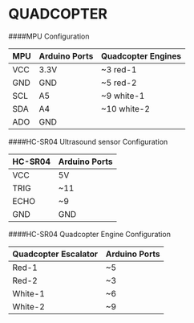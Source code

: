 # QUADCOPTER

####MPU Configuration


MPU | Arduino Ports | Quadcopter Engines
------------ | ------------- | -------------
VCC | 3.3V | ~3 red-1
GND | GND | ~5 red-2
SCL | A5 | ~9 white-1
SDA | A4 | ~10 white-2
ADO | GND



####HC-SR04 Ultrasound sensor Configuration


HC-SR04 | Arduino Ports
------------ | -------------
VCC | 5V 
TRIG | ~11 
ECHO | ~9 
GND | GND

####HC-SR04 Quadcopter Engine Configuration


Quadcopter Escalator | Arduino Ports
------------ | -------------
Red-1 | ~5 
Red-2 | ~3 
White-1 | ~6 
White-2 | ~9
